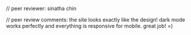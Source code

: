 // peer reviewer: sinatha chin

// peer review comments: the site looks exactly like the design! dark mode works perfectly and everything is responsive for mobile. great job! =)
